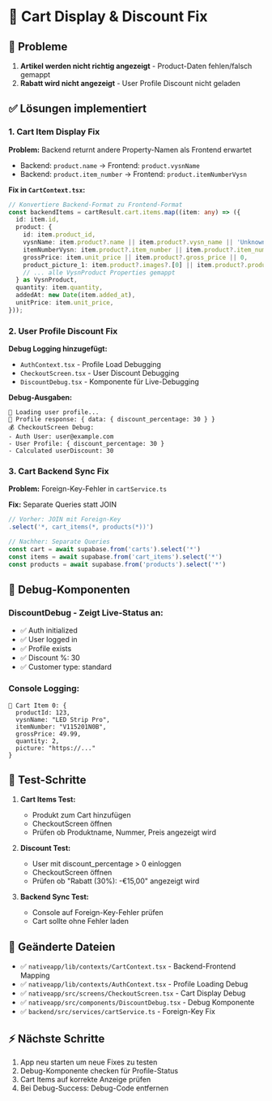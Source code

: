 # 🛒 Cart Display & Discount Fix

## 🚨 Probleme
1. **Artikel werden nicht richtig angezeigt** - Product-Daten fehlen/falsch gemappt
2. **Rabatt wird nicht angezeigt** - User Profile Discount nicht geladen

## ✅ Lösungen implementiert

### 1. **Cart Item Display Fix**

**Problem:** Backend returnt andere Property-Namen als Frontend erwartet
- Backend: `product.name` → Frontend: `product.vysnName`  
- Backend: `product.item_number` → Frontend: `product.itemNumberVysn`

**Fix in `CartContext.tsx`:**
```typescript
// Konvertiere Backend-Format zu Frontend-Format
const backendItems = cartResult.cart.items.map((item: any) => ({
  id: item.id,
  product: {
    id: item.product_id,
    vysnName: item.product?.name || item.product?.vysn_name || 'Unknown Product',
    itemNumberVysn: item.product?.item_number || item.product?.item_number_vysn || '',
    grossPrice: item.unit_price || item.product?.gross_price || 0,
    product_picture_1: item.product?.images?.[0] || item.product?.product_picture_1 || '',
    // ... alle VysnProduct Properties gemappt
  } as VysnProduct,
  quantity: item.quantity,
  addedAt: new Date(item.added_at),
  unitPrice: item.unit_price,
}));
```

### 2. **User Profile Discount Fix**

**Debug Logging hinzugefügt:**
- `AuthContext.tsx` - Profile Load Debugging
- `CheckoutScreen.tsx` - User Discount Debugging  
- `DiscountDebug.tsx` - Komponente für Live-Debugging

**Debug-Ausgaben:**
```
👤 Loading user profile...
👤 Profile response: { data: { discount_percentage: 30 } }
💰 CheckoutScreen Debug:
- Auth User: user@example.com
- User Profile: { discount_percentage: 30 }
- Calculated userDiscount: 30
```

### 3. **Cart Backend Sync Fix**

**Problem:** Foreign-Key-Fehler in `cartService.ts`

**Fix:** Separate Queries statt JOIN
```typescript
// Vorher: JOIN mit Foreign-Key
.select('*, cart_items(*, products(*))')

// Nachher: Separate Queries
const cart = await supabase.from('carts').select('*')
const items = await supabase.from('cart_items').select('*')
const products = await supabase.from('products').select('*')
```

## 🎯 Debug-Komponenten

### **DiscountDebug** - Zeigt Live-Status an:
- ✅ Auth initialized
- ✅ User logged in  
- ✅ Profile exists
- ✅ Discount %: 30
- ✅ Customer type: standard

### **Console Logging:**
```
🛒 Cart Item 0: {
  productId: 123,
  vysnName: "LED Strip Pro",
  itemNumber: "V115201N0B", 
  grossPrice: 49.99,
  quantity: 2,
  picture: "https://..."
}
```

## 🚀 Test-Schritte

1. **Cart Items Test:**
   - Produkt zum Cart hinzufügen
   - CheckoutScreen öffnen
   - Prüfen ob Produktname, Nummer, Preis angezeigt wird

2. **Discount Test:**
   - User mit discount_percentage > 0 einloggen
   - CheckoutScreen öffnen  
   - Prüfen ob "Rabatt (30%): -€15,00" angezeigt wird

3. **Backend Sync Test:**
   - Console auf Foreign-Key-Fehler prüfen
   - Cart sollte ohne Fehler laden

## 📁 Geänderte Dateien

- ✅ `nativeapp/lib/contexts/CartContext.tsx` - Backend-Frontend Mapping
- ✅ `nativeapp/lib/contexts/AuthContext.tsx` - Profile Loading Debug
- ✅ `nativeapp/src/screens/CheckoutScreen.tsx` - Cart Display Debug
- ✅ `nativeapp/src/components/DiscountDebug.tsx` - Debug Komponente
- ✅ `backend/src/services/cartService.ts` - Foreign-Key Fix

## ⚡ Nächste Schritte

1. App neu starten um neue Fixes zu testen
2. Debug-Komponente checken für Profile-Status
3. Cart Items auf korrekte Anzeige prüfen
4. Bei Debug-Success: Debug-Code entfernen
